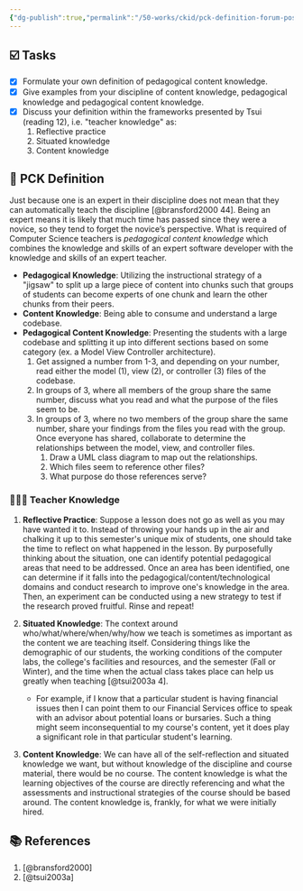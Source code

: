 ```yaml
---
{"dg-publish":true,"permalink":"/50-works/ckid/pck-definition-forum-post/","title":"PCK Definition Forum Post","created":"2021-10-24","updated":"2024-09-13"}
---
```



## ☑️ Tasks

- [x] Formulate your own definition of pedagogical content knowledge.
- [x] Give examples from your discipline of content knowledge, pedagogical knowledge and pedagogical content knowledge.
- [x] Discuss your definition within the frameworks presented by Tsui (reading 12), i.e. "teacher knowledge" as:
    1. Reflective practice
    2. Situated knowledge
    3. Content knowledge

## 🧠 PCK Definition

Just because one is an expert in their discipline does not mean that they can automatically teach the discipline [@bransford2000 44]. Being an expert means it is likely that much time has passed since they were a novice, so they tend to forget the novice’s perspective. What is required of Computer Science teachers is _pedagogical content knowledge_ which combines the knowledge and skills of an expert software developer with the knowledge and skills of an expert teacher.

- **Pedagogical Knowledge**: Utilizing the instructional strategy of a "jigsaw" to split up a large piece of content into chunks such that groups of students can become experts of one chunk and learn the other chunks from their peers.
- **Content Knowledge**: Being able to consume and understand a large codebase.
- **Pedagogical Content Knowledge**: Presenting the students with a large codebase and splitting it up into different sections based on some category (ex. a Model View Controller architecture).
    1. Get assigned a number from 1-3, and depending on your number, read either the model (1), view (2), or controller (3) files of the codebase.
    2. In groups of 3, where all members of the group share the same number, discuss what you read and what the purpose of the files seem to be.
    3. In groups of 3, where no two members of the group share the same number, share your findings from the files you read with the group. Once everyone has shared, collaborate to determine the relationships between the model, view, and controller files.
        1. Draw a UML class diagram to map out the relationships.
        2. Which files seem to reference other files?
        3. What purpose do those references serve?

### 🧑🏾‍🏫 Teacher Knowledge

1. **Reflective Practice**: Suppose a lesson does not go as well as you may have wanted it to. Instead of throwing your hands up in the air and chalking it up to this semester's unique mix of students, one should take the time to reflect on what happened in the lesson. By purposefully thinking about the situation, one can identify potential pedagogical areas that need to be addressed. Once an area has been identified, one can determine if it falls into the pedagogical/content/technological domains and conduct research to improve one's knowledge in the area. Then, an experiment can be conducted using a new strategy to test if the research proved fruitful. Rinse and repeat!
2. **Situated Knowledge**: The context around who/what/where/when/why/how we teach is sometimes as important as the content we are teaching itself. Considering things like the demographic of our students, the working conditions of the computer labs, the college's facilities and resources, and the semester (Fall or Winter), and the time when the actual class takes place can help us greatly when teaching [@tsui2003a 4].

    - For example, if I know that a particular student is having financial issues then I can point them to our Financial Services office to speak with an advisor about potential loans or bursaries. Such a thing might seem inconsequential to my course's content, yet it does play a significant role in that particular student's learning.

3. **Content Knowledge**: We can have all of the self-reflection and situated knowledge we want, but without knowledge of the discipline and course material, there would be no course. The content knowledge is what the learning objectives of the course are directly referencing and what the assessments and instructional strategies of the course should be based around. The content knowledge is, frankly, for what we were initially hired.

## 📚 References

1. [@bransford2000]
2. [@tsui2003a]
